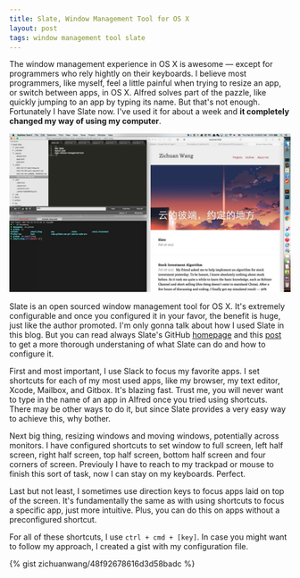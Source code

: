 ```yaml
---
title: Slate, Window Management Tool for OS X
layout: post
tags: window management tool slate
---
```


The window management experience in OS X is awesome — except for programmers who rely hightly on their keyboards. I believe most programmers, like myself, feel a little painful when trying to resize an app, or switch between apps, in OS X. Alfred solves part of the pazzle, like quickly jumping to an app by typing its name. But that's not enough. Fortunately I have Slate now. I've used it for about a week and **it completely changed my way of using my computer**.

![](/images/slate.jpg)

Slate is an open sourced window management tool for OS X. It's extremely configurable and once you configured it in your favor, the benefit is huge, just like the author promoted. I'm only gonna talk about how I used Slate in this blog. But you can read always Slate's GitHub [homepage](https://github.com/jigish/slate) and this [post](http://thume.ca/howto/2012/11/19/using-slate/) to get a more thorough understaning of what Slate can do and how to configure it.

First and most important, I use Slack to focus my favorite apps. I set shortcuts for each of my most used apps, like my browser, my text editor, Xcode, Mailbox, and Gitbox. It's blazing fast. Trust me, you will never want to type in the name of an app in Alfred once you tried using shortcuts. There may be other ways to do it, but since Slate provides a very easy way to achieve this, why bother.

Next big thing, resizing windows and moving windows, potentially across monitors. I have configured shortcuts to set window to full screen, left half screen, right half screen, top half screen, bottom half screen and four corners of screen. Previouly I have to reach to my trackpad or mouse to finish this sort of task, now I can stay on my keyboards. Perfect.

Last but not least, I sometimes use direction keys to focus apps laid on top of the screen. It's fundamentally the same as with using shortcuts to focus a specific app, just more intuitive. Plus, you can do this on apps without a preconfigured shortcut.

For all of these shortcuts, I use `ctrl + cmd + [key]`. In case you might want to follow my approach, I created a gist with my configuration file. 

{% gist zichuanwang/48f92678616d3d58badc %}